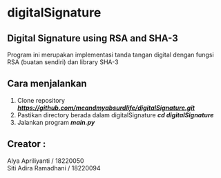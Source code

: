 # digitalSignature
## Digital Signature using RSA and SHA-3
Program ini merupakan implementasi tanda tangan digital dengan fungsi RSA (buatan sendiri) dan library SHA-3

## Cara menjalankan
1. Clone repository ***https://github.com/meandmyabsurdlife/digitalSignature.git***
2. Pastikan directory berada dalam digitalSignature ***cd digitalSignature***
3. Jalankan program ***main.py***

## Creator :
Alya Apriliyanti 	/ 18220050\
Siti Adira Ramadhani	 /  18220094
